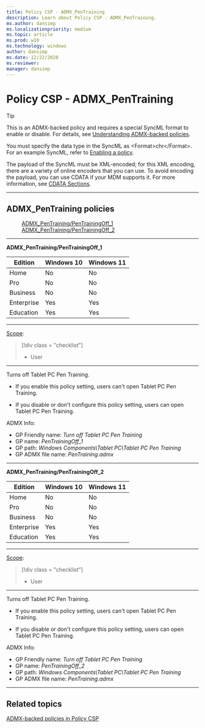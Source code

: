 ```yaml
---
title: Policy CSP - ADMX_PenTraining
description: Learn about Policy CSP - ADMX_PenTraining.
ms.author: dansimp
ms.localizationpriority: medium
ms.topic: article
ms.prod: w10
ms.technology: windows
author: dansimp
ms.date: 12/22/2020
ms.reviewer: 
manager: dansimp
---
```


# Policy CSP - ADMX_PenTraining

> [!TIP]
> This is an ADMX-backed policy and requires a special SyncML format to enable or disable. For details, see [Understanding ADMX-backed policies](./understanding-admx-backed-policies.md).
> 
> You must specify the data type in the SyncML as &lt;Format&gt;chr&lt;/Format&gt;. For an example SyncML, refer to [Enabling a policy](./understanding-admx-backed-policies.md#enabling-a-policy).
> 
> The payload of the SyncML must be XML-encoded; for this XML encoding, there are a variety of online encoders that you can use. To avoid encoding the payload, you can use CDATA if your MDM supports it. For more information, see [CDATA Sections](http://www.w3.org/TR/REC-xml/#sec-cdata-sect).

<hr/>

<!--Policies-->
## ADMX_PenTraining policies  

<dl>
  <dd>
    <a href="#admx-pentraining-pentrainingoff_1">ADMX_PenTraining/PenTrainingOff_1</a>
  </dd>
  <dd>
    <a href="#admx-pentraining-pentrainingoff_2">ADMX_PenTraining/PenTrainingOff_2</a>
  </dd>
</dl>

<hr/>

<!--Policy-->
<a href="" id="admx-pentraining-pentrainingoff_1"></a>**ADMX_PenTraining/PenTrainingOff_1**  

<!--SupportedSKUs-->

|Edition|Windows 10|Windows 11|
|--- |--- |--- |
|Home|No|No|
|Pro|No|No|
|Business|No|No|
|Enterprise|Yes|Yes|
|Education|Yes|Yes|

<!--/SupportedSKUs-->
<hr/>

<!--Scope-->
[Scope](./policy-configuration-service-provider.md#policy-scope):

> [!div class = "checklist"]
> * User

<hr/>

<!--/Scope-->
<!--Description-->
Turns off Tablet PC Pen Training.  

- If you enable this policy setting, users can't open Tablet PC Pen Training.  

- If you disable or don't configure this policy setting, users can open Tablet PC Pen Training.

<!--/Description-->


<!--ADMXBacked-->
ADMX Info:  
-   GP Friendly name: *Turn off Tablet PC Pen Training*
-   GP name: *PenTrainingOff_1*
-   GP path: *Windows Components\Tablet PC\Tablet PC Pen Training*
-   GP ADMX file name: *PenTraining.admx*

<!--/ADMXBacked-->
<!--/Policy-->
<hr/>

<!--Policy-->
<a href="" id="admx-pentraining-pentrainingoff_2"></a>**ADMX_PenTraining/PenTrainingOff_2**  

<!--SupportedSKUs-->

|Edition|Windows 10|Windows 11|
|--- |--- |--- |
|Home|No|No|
|Pro|No|No|
|Business|No|No|
|Enterprise|Yes|Yes|
|Education|Yes|Yes|

<!--/SupportedSKUs-->
<hr/>

<!--Scope-->
[Scope](./policy-configuration-service-provider.md#policy-scope):

> [!div class = "checklist"]
> * User

<hr/>

<!--/Scope-->
<!--Description-->
Turns off Tablet PC Pen Training.  

- If you enable this policy setting, users can't open Tablet PC Pen Training.  

- If you disable or don't configure this policy setting, users can open Tablet PC Pen Training.

<!--/Description-->


<!--ADMXBacked-->
ADMX Info:  
-   GP Friendly name: *Turn off Tablet PC Pen Training*
-   GP name: *PenTrainingOff_2*
-   GP path: *Windows Components\Tablet PC\Tablet PC Pen Training*
-   GP ADMX file name: *PenTraining.admx*

<!--/ADMXBacked-->
<!--/Policy-->
<hr/>

<!--/Policies-->

## Related topics

[ADMX-backed policies in Policy CSP](./policies-in-policy-csp-admx-backed.md)